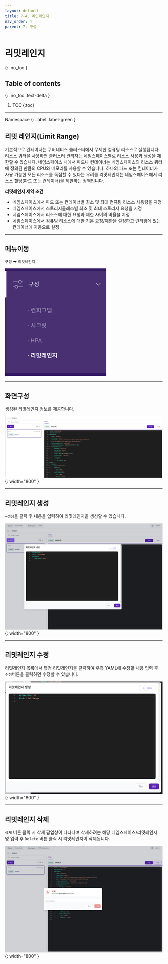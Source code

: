 ```yaml
---
layout: default
title: 7-4. 리밋레인지
nav_order: 4
parent: 7. 구성
---
```


# 리밋레인지
{: .no_toc }

## Table of contents
{: .no_toc .text-delta }

1. TOC
{:toc}

---

<div class="code-example" markdown="1">
Namespace
{: .label .label-green }
</div>

## 리밋 레인지(Limit Range)

기본적으로 컨테이너는 쿠버네티스 클러스터에서 무제한 컴퓨팅 리소스로 실행됩니다.
리소스 쿼터을 사용하면 클러스터 관리자는 네임스페이스별로 리소스 사용과 생성을 제한할 수 있습니다. 네임스페이스 내에서 파드나 컨테이너는 네임스페이스의 리소스 쿼터에 정의된 만큼의 CPU와 메모리를 사용할 수 있습니다. 
하나의 파드 또는 컨테이너가 사용 가능한 모든 리소스를 독점할 수 있다는 우려를 리밋레인지는 네임스페이스에서 리소스 할당(파드 또는 컨테이너)을 제한하는 정책입니다.

**리밋레인지 제약 조건**

- 네임스페이스에서 파드 또는 컨테이너별 최소 및 최대 컴퓨팅 리소스 사용량을 지정
- 네임스페이스에서 스토리지클래스별 최소 및 최대 스토리지 요청을 지정
- 네임스페이스에서 리소스에 대한 요청과 제한 사이의 비율을 지정
- 네임스페이스에서 컴퓨팅 리소스에 대한 기본 요청/제한을 설정하고 런타임에 있는 컨테이너에 자동으로 설정

---

## 메뉴이동
`구성` ➡ `리밋레인지`

![config-004.png](/assets/images/config/config-004.png)

---
## 화면구성
생성된 리밋레인지 정보를 제공합니다.

![config-009.png](/assets/images/config/config-009.png){: width="800" }

---

## 리밋레인지 생성
`+생성`을 클릭 후 내용을 입력하여 리밋레인지을 생성할 수 있습니다.

![limit-create.png](/assets/images/config/limit-create.png){: width="800" }

---

## 리밋레인지 수정
리밋레인지 목록에서 특정 리밋레인지을 클릭하여 우측 YAML에 수정할 내용 입력 후 `수정`버튼을 클릭하면 수정할 수 있습니다.

![config-010.png](/assets/images/config/config-010.png){: width="800" }

---

## 리밋레인지 삭제
`삭제` 버튼 클릭 시 삭제 팝업창이 나타나며 삭제하려는 해당 네임스페이스/리밋레인지 명 입력 후 `Delete` 버튼 클릭 시 리밋레인지이 삭제됩니다.

![limit-delete.png](/assets/images/config/limit-delete.png){: width="800" }
